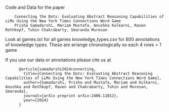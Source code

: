 
Code and Data for the paper

        Connecting the Dots: Evaluating Abstract Reasoning Capabilities of LLMs Using the New York Times Connections Word Game
        Prisha Samadarshi, Mariam Mustafa, Anushka Kulkarni, Raven Rothkopf, Tuhin Chakrabarty, Smaranda Muresan

Look at 
        games.txt for all games
        knowledge_types.csv for 800 annotations of knowledge types. These are arrange chronologically so each 4 rows = 1 game


If you use our data or annotations please cite us at

          @article{samadarshi2024connecting,
            title={Connecting the Dots: Evaluating Abstract Reasoning Capabilities of LLMs Using the New York Times Connections Word Game},
            author={Samadarshi, Prisha and Mustafa, Mariam and Kulkarni, Anushka and Rothkopf, Raven and Chakrabarty, Tuhin and Muresan, Smaranda},
            journal={arXiv preprint arXiv:2406.11012},
            year={2024}
          }
